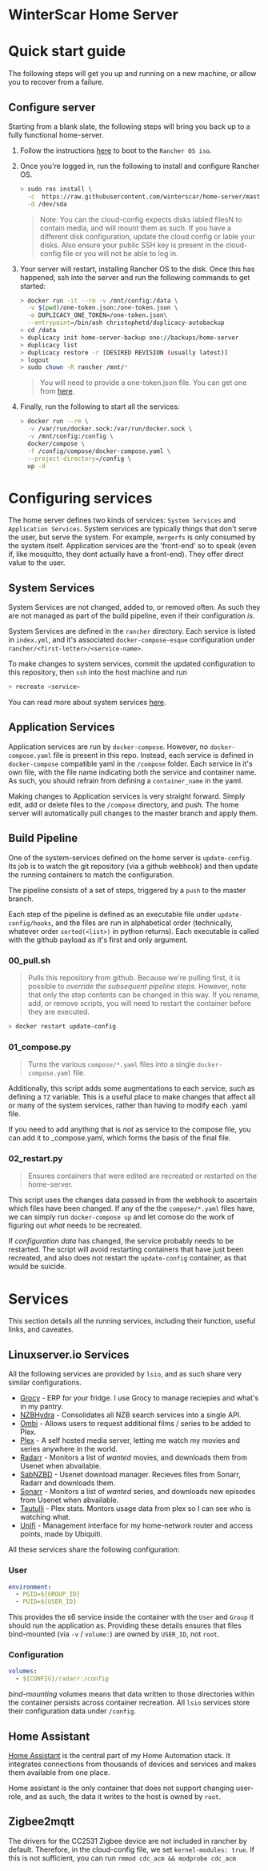 WinterScar Home Server
======================

# Quick start guide
The following steps will get you up and running on a new machine, or allow you to recover from a failure. 
## Configure server
Starting from a blank slate, the following steps will bring you back up to a fully functional home-server.

1. Follow the instructions [here](https://rancher.com/docs/os/v1.x/en/installation/workstation/boot-from-iso/)
   to boot to the `Rancher OS iso`.
2. Once you're logged in, run the following to install and configure Rancher OS.
    ```bash
    > sudo ros install \
      -c  https://raw.githubusercontent.com/winterscar/home-server/master/rancher/cloud-config.yml \
      -d /dev/sda
    ```
    > Note: You can the cloud-config expects disks labled filesN to contain media, and will mount them as such. If you have a different disk configuration, update the cloud config or lable your disks. 
    > Also ensure your public SSH key is present in the cloud-config file or you will not be able to log in.

3. Your server will restart, installing Rancher OS to the disk. Once this has happened, ssh into the server and run the following commands to get started:

    ```bash
    > docker run -it --rm -v /mnt/config:/data \
      -v $(pwd)/one-token.json:/one-token.json \
      -e DUPLICACY_ONE_TOKEN=/one-token.json\
      --entrypoint=/bin/ash christophetd/duplicacy-autobackup
    > cd /data
    > duplicacy init home-server-backup one://backups/home-server
    > duplicacy list
    > duplicacy restore -r [DESIRED REVISION (usually latest)]
    > logout
    > sudo chown -R rancher /mnt/*
    ```
    > You will need to provide a one-token.json file. You can get one from [here](https://duplicacy.com/one_start).

4. Finally, run  the following to start all the services:
    ```bash
    > docker run --rm \
      -v /var/run/docker.sock:/var/run/docker.sock \
      -v /mnt/config:/config \
      docker/compose \
      -f /config/compose/docker-compose.yaml \
      --project-directory=/config \
      up -d
    ```

# Configuring services
The home server defines two kinds of services: `System Services` and `Application Services`.
System services are typically things that don't serve the user, but serve the system. For example, `mergerfs` is only consumed by the system itself. 
Application services are the 'front-end' so to speak (even if, like mosquitto, they dont actually have a front-end). They offer direct value to the user.

## System Services
System Services are not changed, added to, or removed often. As such they are not managed as part of the build pipeline, even if their configuration _is_. 

System Services are defined in  the `rancher` directory. Each service is listed in `index.yml`, and it's associated `docker-compose-esque` configuration under `rancher/<first-letter>/<service-name>`. 

To make changes to system services, commit the updated configuration to this repository, then `ssh` into the host machine and run
```bash
> recreate <service>
```

You can read more about system services [here](https://rancher.com/docs/os/v1.x/en/system-services/custom-system-services/).

## Application Services
Application services are run by `docker-compose`. However, no `docker-compose.yaml` file is present in this repo. Instead, each service is defined in `docker-compose` compatible yaml in the `/compose` folder. Each service in it's own file, with the file name indicating both the service and container name. As such, you should refrain from defining a `container_name` in the yaml.

Making changes to Application services is very straight forward. Simply edit, add or delete files to the `/compose` directory, and push. The home server will automatically pull changes to the master branch and apply them.

## Build Pipeline
One of the system-services defined on the home server is `update-config`. Its job is to watch the git repository (via a github webhook) and then update the running containers to match the configuration.

The pipeline consists of a set of steps, triggered by a `push` to the master branch.

Each step of the pipeline is defined as an executable file under `update-config/hooks`, and the files are run in alphabetical order (technically, whatever order `sorted(<list>)` in python returns). Each executable is called with the github payload as it's first and only argument. 

### 00_pull.sh
> Pulls this repository from github.
Because we're pulling first, it is possible to _override the subsequent pipeline steps_. However, note that only the step contents can be changed in this way. If you rename, add, or remove scripts, you will need to restart the container before they are executed.
```bash
> docker restart update-config
```

### 01_compose.py
> Turns the various `compose/*.yaml` files into a single `docker-compose.yaml` file. 

Additionally, this script adds some augmentations to each service, such as defining a `TZ` variable. This is a useful place to make changes that affect all or many of the system services, rather than having to modify each .yaml file.

If you need to add anything that is _not_ as service to the compose file, you can add it to _compose.yaml, which forms the basis of the final file.

### 02_restart.py
> Ensures containers that were edited are recreated or restarted on the home-server.

This script uses the changes data passed in from the webhook to ascertain which files have been changed. If any of the the `compose/*.yaml` files have, we can simply run `docker-compose up` and let comose do the work of figuring out _what_ needs to be recreated. 

If _configuration data_ has changed, the service probably needs to be restarted. The script will avoid restarting containers that have just been recreated, and also does not restart the `update-config` container, as that would be suicide.

# Services
This section details all the running services, including their function, useful links, and caveates. 

## Linuxserver.io Services
All the following services are provided by `lsio`, and as such share very similar configurations.
+ [Grocy](https://hub.docker.com/r/linuxserver/grocy/) -
  ERP for your fridge. I use Grocy to manage reciepies and what's in my pantry.
+ [NZBHydra](https://hub.docker.com/r/linuxserver/nzbhydra2/) -
  Consolidates all NZB search services into a single API.
+ [Ombi](https://hub.docker.com/r/linuxserver/ombi/) -
  Allows users to request additional films / series to be added to Plex.
+ [Plex](https://hub.docker.com/r/linuxserver/plex/) -
  A self hosted media server, letting me watch my movies and series anywhere in the world.
+ [Radarr](https://hub.docker.com/r/linuxserver/radarr/) -
  Monitors a list of _wanted_ movies, and downloads them from Usenet when abvailable.
+ [SabNZBD](https://hub.docker.com/r/linuxserver/sabnzbd/) -
  Usenet download manager. Recieves files from Sonarr, Radarr and downloads them.
+ [Sonarr](https://hub.docker.com/r/linuxserver/sonarr/) -
  Monitors a list of _wanted_ series, and downloads new episodes from Usenet when abvailable.
+ [Tautulli](https://hub.docker.com/r/linuxserver/Tautulli/) -
  Plex stats. Montors usage data from plex so I can see who is watching what.
+ [Unifi](https://hub.docker.com/r/linuxserver/Unifi/) -
  Management interface for my home-network router and access points, made by Ubiquiti.

All these services share the following configuration:
### User
```yaml
environment:
  - PGID=${GROUP_ID}
  - PUID=${USER_ID}
```
This provides the s6 service inside the container with the `User` and `Group` it should run the application as. Providing these details ensures that files bind-mounted (via `-v` / `volume:`) are owned by `USER_ID`, not `root`. 

### Configuration
```yaml
volumes:
  - ${CONFIG}/radarr:/config
```
_bind-mounting_ volumes means that data written to those directories within the container persists across container recreation. All `lsio` services store their configuration data under `/config`.

## Home Assistant
[Home Assistant](home-assistant.io) is the central part of my Home Automation stack. It integrates connections from thousands of devices and services and makes them available from one place.

Home assistant is the only container that does not support changing user-role, and as such, the data it writes to the host is owned by `root`.

## Zigbee2mqtt
The drivers for the CC2531 Zigbee device are not included in rancher by default. Therefore, in 
the cloud-config file, we set `kernel-modules: true`. 
If this is not sufficient, you can run `rmmod cdc_acm && modprobe cdc_acm` 